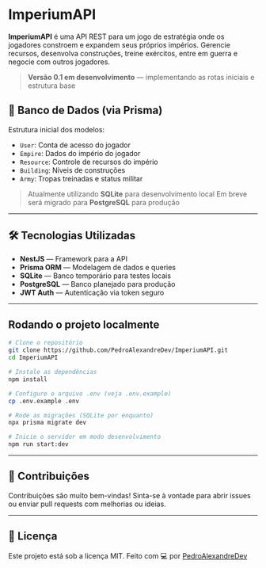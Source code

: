 # ImperiumAPI

**ImperiumAPI** é uma API REST para um jogo de estratégia onde os jogadores constroem e expandem seus próprios impérios. Gerencie recursos, desenvolva construções, treine exércitos, entre em guerra e negocie com outros jogadores.

> **Versão 0.1 em desenvolvimento** — implementando as rotas iniciais e estrutura base


## 🧱 Banco de Dados (via Prisma)

Estrutura inicial dos modelos:

* `User`: Conta de acesso do jogador
* `Empire`: Dados do império do jogador
* `Resource`: Controle de recursos do império
* `Building`: Níveis de construções
* `Army`: Tropas treinadas e status militar

> Atualmente utilizando **SQLite** para desenvolvimento local
> Em breve será migrado para **PostgreSQL** para produção

---

## 🛠️ Tecnologias Utilizadas

* **NestJS** — Framework para a API
* **Prisma ORM** — Modelagem de dados e queries
* **SQLite** — Banco temporário para testes locais
* **PostgreSQL** — Banco planejado para produção
* **JWT Auth** — Autenticação via token seguro

---

## Rodando o projeto localmente

```bash
# Clone o repositório
git clone https://github.com/PedroAlexandreDev/ImperiumAPI.git
cd ImperiumAPI

# Instale as dependências
npm install

# Configure o arquivo .env (veja .env.example)
cp .env.example .env

# Rode as migrações (SQLite por enquanto)
npx prisma migrate dev

# Inicie o servidor em modo desenvolvimento
npm run start:dev
```
---

## 🤝 Contribuições

Contribuições são muito bem-vindas!
Sinta-se à vontade para abrir issues ou enviar pull requests com melhorias ou ideias.

---

## 📄 Licença

Este projeto está sob a licença MIT.
Feito com 💻 por [PedroAlexandreDev](https://github.com/PedroAlexandreDev)

